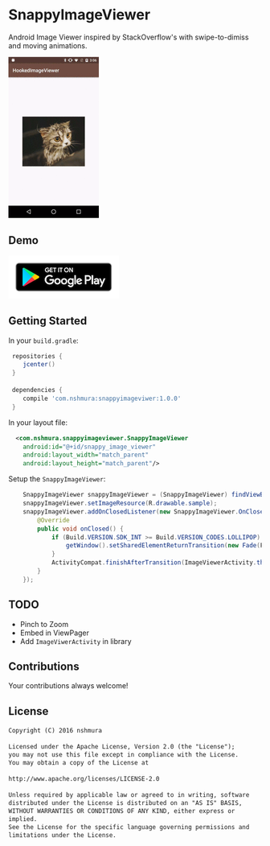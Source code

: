# SnappyImageViewer

Android Image Viewer inspired by StackOverflow's with swipe-to-dimiss and moving animations.

<img src="assets/capture.gif" alt="Gif Animation File">


## Demo
<a href="https://play.google.com/store/apps/details?id=com.nshmura.snappyimageviewer.demo"><img src="assets/googleplay.png"/></a>


## Getting Started

In your `build.gradle`:

```gradle
 repositories {
    jcenter()
 }

 dependencies {
    compile 'com.nshmura:snappyimageviwer:1.0.0'
 }
```

In your layout file:
```xml
  <com.nshmura.snappyimageviewer.SnappyImageViewer
    android:id="@+id/snappy_image_viewer"
    android:layout_width="match_parent"
    android:layout_height="match_parent"/>
```

Setup the `SnappyImageViewer`:
```java
    SnappyImageViewer snappyImageViewer = (SnappyImageViewer) findViewById(R.id.snappy_image_viewer);
    snappyImageViewer.setImageResource(R.drawable.sample);
    snappyImageViewer.addOnClosedListener(new SnappyImageViewer.OnClosedListener() {
        @Override
        public void onClosed() {
            if (Build.VERSION.SDK_INT >= Build.VERSION_CODES.LOLLIPOP) {
                getWindow().setSharedElementReturnTransition(new Fade(Fade.IN));
            }
            ActivityCompat.finishAfterTransition(ImageViewerActivity.this);
        }
    });
```

## TODO
- Pinch to Zoom
- Embed in ViewPager
- Add `ImageViwerActivity` in library


## Contributions

Your contributions always welcome!


## License
```
Copyright (C) 2016 nshmura

Licensed under the Apache License, Version 2.0 (the "License");
you may not use this file except in compliance with the License.
You may obtain a copy of the License at

http://www.apache.org/licenses/LICENSE-2.0

Unless required by applicable law or agreed to in writing, software
distributed under the License is distributed on an "AS IS" BASIS,
WITHOUT WARRANTIES OR CONDITIONS OF ANY KIND, either express or implied.
See the License for the specific language governing permissions and
limitations under the License.
```
